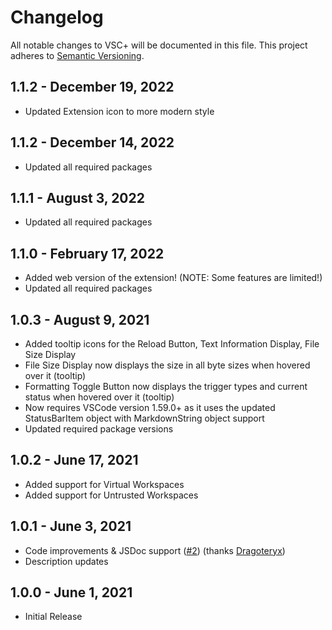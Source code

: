# Changelog
All notable changes to VSC+ will be documented in this file.
This project adheres to [Semantic Versioning](https://semver.org/spec/v2.0.0.html).

## 1.1.2 - December 19, 2022
- Updated Extension icon to more modern style

## 1.1.2 - December 14, 2022
- Updated all required packages

## 1.1.1 - August 3, 2022
- Updated all required packages

## 1.1.0 - February 17, 2022
- Added web version of the extension! (NOTE: Some features are limited!)
- Updated all required packages

## 1.0.3 - August 9, 2021
- Added tooltip icons for the Reload Button, Text Information Display, File Size Display
- File Size Display now displays the size in all byte sizes when hovered over it (tooltip)
- Formatting Toggle Button now displays the trigger types and current status when hovered over it (tooltip)
- Now requires VSCode version 1.59.0+ as it uses the updated StatusBarItem object with MarkdownString object support
- Updated required package versions

## 1.0.2 - June 17, 2021
- Added support for Virtual Workspaces
- Added support for Untrusted Workspaces

## 1.0.1 - June 3, 2021
- Code improvements & JSDoc support ([#2](https://github.com/DrVrej/vscplus/pull/2)) (thanks [Dragoteryx](https://github.com/Dragoteryx))
- Description updates

## 1.0.0 - June 1, 2021
- Initial Release
